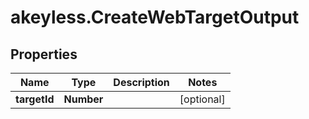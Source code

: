 # akeyless.CreateWebTargetOutput

## Properties

Name | Type | Description | Notes
------------ | ------------- | ------------- | -------------
**targetId** | **Number** |  | [optional] 


